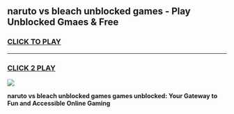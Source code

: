 
## naruto vs bleach unblocked games - Play Unblocked Gmaes & Free
<h3>
<a href="https://news.freeplayer.one?title=naruto_vs_bleach_unblocked_games&ref=16F">CLICK TO PLAY</a></h3>
<hr>

<h3>
<a href="https://news.freeplayer.one?title=naruto_vs_bleach_unblocked_games&ref=16F">CLICK 2 PLAY</a>
  
</h3>

<a href="https://news.freeplayer.one?title=naruto_vs_bleach_unblocked_games&ref=16F/"><img src="https://clearcache.store/games.png"></a>


**naruto vs bleach unblocked games games unblocked: Your Gateway to Fun and Accessible Online Gaming**
